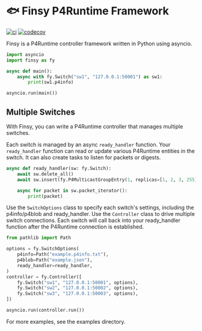 # 🐟 Finsy P4Runtime Framework

[![ci](https://github.com/byllyfish/finsy/actions/workflows/ci.yml/badge.svg)](https://github.com/byllyfish/finsy/actions/workflows/ci.yml) [![codecov](https://codecov.io/gh/byllyfish/finsy/branch/main/graph/badge.svg?token=8RPYWRXNGS)](https://codecov.io/gh/byllyfish/finsy)

Finsy is a P4Runtime controller framework written in Python using asyncio.

```python
import asyncio
import finsy as fy

async def main():
    async with fy.Switch("sw1", "127.0.0.1:50001") as sw1:
        print(sw1.p4info)

asyncio.run(main())
```

## Multiple Switches

With Finsy, you can write a P4Runtime controller that manages multiple switches.

Each switch is managed by an async `ready_handler` function. Your `ready_handler` function can read or 
update various P4Runtime entities in the switch. It can also create tasks to listen for 
packets or digests.

```python
async def ready_handler(sw: fy.Switch):
    await sw.delete_all()
    await sw.insert(fy.P4MulticastGroupEntry(1, replicas=[1, 2, 3, 255]))

    async for packet in sw.packet_iterator():
        print(packet)
```

Use the `SwitchOptions` class to specify each switch's settings, including the p4info/p4blob and ready_handler. Use the `Controller` class to drive multiple switch connections. Each switch will call back
into your ready_handler function after the P4Runtime connection is established.

```python
from pathlib import Path

options = fy.SwitchOptions(
    p4info=Path("example.p4info.txt"),
    p4blob=Path("example.json"),
    ready_handler=ready_handler,
)
controller = fy.Controller([
    fy.Switch("sw1", "127.0.0.1:50001", options),
    fy.Switch("sw2", "127.0.0.1:50002", options),
    fy.Switch("sw3", "127.0.0.1:50003", options),
])

asyncio.run(controller.run())
```

For more examples, see the examples directory.
